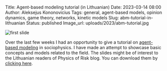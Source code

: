 Title: Agent-based modeling tutorial (in Lithuanian)
Date: 2023-03-14 08:00
Author: Aleksejus Kononovicius
Tags: general, agent-based models, opinion dynamics, game theory, networks, kinetic models
Slug: abm-tutorial-in-lithuanian
Status: published
Image_url: uploads/2023/abm-tutorial.jpg

![first slide]({static}/uploads/2023/abm-tutorial.jpg)

Over the last few weeks I had an opportunity to give a tutorial on
[agent-based modeling](/tag/agent-based-models/) in sociophysics. I have
made an attempt to showcase basic concepts and models related to the field.
The slides might be of interest to the Lithuanian readers of Physics of Risk
blog. You can download them by
[clicking here]({static}/uploads/2023/Kononovicius2023FF.pdf).
